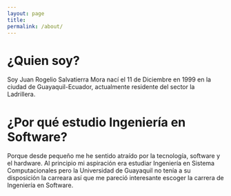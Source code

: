 ```yaml
---
layout: page
title: 
permalink: /about/
---
```


# **¿Quien soy?**

Soy Juan Rogelio Salvatierra Mora nací el 11 de Diciembre en 1999 en la ciudad de Guayaquil-Ecuador, actualmente residente del sector la Ladrillera.




# **¿Por qué estudio Ingeniería en Software?**

Porque desde pequeño me he sentido atraído por la tecnología, software y el hardware.
Al principio mi aspiración era estudiar Ingeniería en Sistema Computacionales pero la Universidad de Guayaquil no tenía a su disposición la carreara así que me pareció interesante escoger la carrera de Ingeniería en Software.

